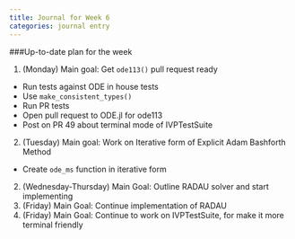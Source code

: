 ```yaml
---
title: Journal for Week 6
categories: journal entry
---
```


###Up-to-date plan for the week
1. (Monday) Main goal: Get `ode113()` pull request ready
  + Run tests against ODE in house tests
  + Use `make_consistent_types()`
  + Run PR tests
  + Open pull request to ODE.jl for ode113
  + Post on PR 49 about terminal mode of IVPTestSuite
2. (Tuesday) Main goal: Work on Iterative form of Explicit Adam Bashforth Method
  + Create `ode_ms` function in iterative form
2. (Wednesday-Thursday) Main Goal: Outline RADAU solver and start implementing
3. (Friday) Main Goal: Continue implementation of RADAU
4. (Friday) Main Goal: Continue to work on IVPTestSuite, for make it more terminal friendly

